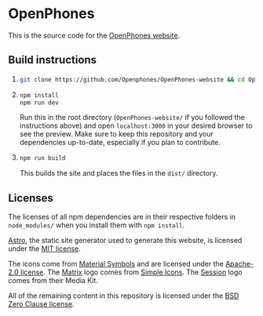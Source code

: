 # OpenPhones
This is the source code for the [OpenPhones website](https://Openphones.github.io/OpenPhones-website).

## Build instructions
1.  ```bash
    git clone https://github.com/Openphones/OpenPhones-website && cd OpenPhones-website
    ```
2.  ```bash
    npm install
    npm run dev
    ```
    Run this in the root directory (`OpenPhones-website/` if you followed the instructions above) and open `localhost:3000` in your desired browser to see the preview. Make sure to keep this repository and your dependencies up-to-date, especially if you plan to contribute.
3.  ```bash
    npm run build
    ```
    This builds the site and places the files in the `dist/` directory.

## Licenses
The licenses of all npm dependencies are in their respective folders in `node_modules/` when you install them with `npm install`.

[Astro](https://astro.build/), the static site generator used to generate this website, is licensed under the [MIT license](https://github.com/withastro/astro/blob/main/LICENSE).

The icons come from [Material Symbols](https://fonts.google.com/icons) and are licensed under the [Apache-2.0 license](https://www.apache.org/licenses/LICENSE-2.0.html). The [Matrix](https://matrix.org) logo comes from [Simple Icons](https://simpleicons.org). The [Session](https://getsession.org) logo comes from their Media Kit.

All of the remaining content in this repository is licensed under the [BSD Zero Clause license](LICENSE).
